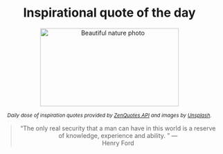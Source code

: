 
<div align="center">

# Inspirational quote of the day

<img src="./data/photo.jpeg" alt="Beautiful nature photo" width="320" height="180">

<sub><i>Daily dose of inspiration quotes provided by [ZenQuotes API](https://zenquotes.io/) and images by [Unsplash](https://unsplash.com/).</i></sub>


<blockquote>&ldquo;The only real security that a man can have in this world is a reserve of knowledge, experience and ability. &rdquo; &mdash; <footer>Henry Ford</footer></blockquote>

</div>

